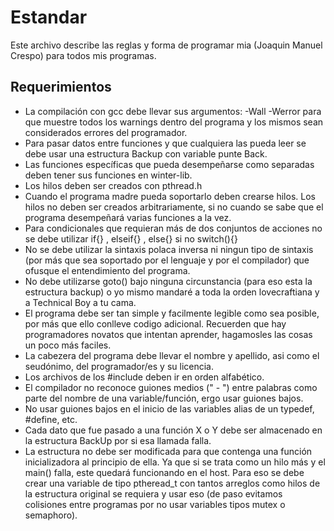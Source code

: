 # Estandar
Este archivo describe las reglas y forma de programar mia (Joaquin Manuel Crespo) para todos mis programas.

## Requerimientos 
* La compilación con gcc debe llevar sus argumentos: -Wall -Werror para que muestre todos los warnings dentro del programa
y los mismos sean considerados errores del programador.
* Para pasar datos entre funciones y que cualquiera las pueda leer se debe usar una estructura Backup con variable punte Back.
* Las funciones específicas que pueda desempeñarse como separadas deben tener sus funciones en winter-lib.
* Los hilos deben ser creados con pthread.h
* Cuando el programa madre pueda soportarlo deben crearse hilos. Los hilos no deben ser creados arbitrariamente, si no cuando se
sabe que el programa desempeñará varias funciones a la vez.
* Para condicionales que requieran más de dos conjuntos de acciones no se debe utilizar if{} , elseif{} , else{} si no switch(){}
* No se debe utilizar la sintaxis polaca inversa ni ningun tipo de sintaxis (por más que sea soportado por el lenguaje y
por el compilador) que ofusque el entendimiento del programa.
* No debe utilizarse goto() bajo ninguna circunstancia (para eso esta la estructura backup) o yo mismo mandaré a toda la orden 
lovecraftiana y a Technical Boy a tu cama.
* El programa debe ser tan simple y facilmente legible como sea posible, por más que ello conlleve codigo adicional. Recuerden
que hay programadores novatos que intentan aprender, hagamosles las cosas un poco más faciles.
* La cabezera del programa debe llevar el nombre y apellido, asi como el seudónimo, del programador/es y su licencia.
* Los archivos de los  #include deben ir en orden alfabético.
* El compilador no reconoce guiones medios (" - ") entre palabras como parte del nombre de una variable/función, ergo usar guiones bajos.
* No usar guiones bajos en el inicio de las variables alias de un typedef, #define, etc.
* Cada dato que fue pasado a una función X o Y debe ser almacenado en la estructura BackUp por si esa llamada falla.
* La estructura no debe ser modificada para que contenga una función inicializadora al principio de ella. Ya que si se trata
como un hilo más y el main() falla, este quedará funcionando en el host. Para eso se debe crear una variable de tipo ptheread_t
con tantos arreglos como hilos de la estructura original se requiera y usar eso (de paso evitamos colisiones entre programas
por no usar variables tipos mutex o semaphoro).
